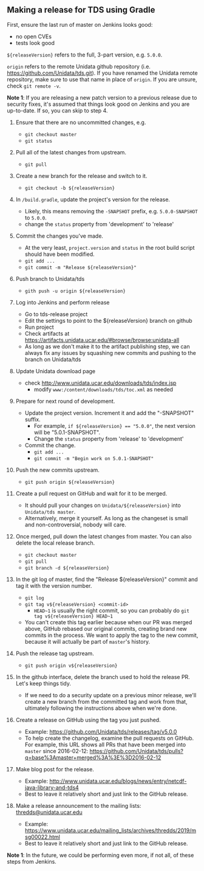 ## Making a release for TDS using Gradle

First, ensure the last run of master on Jenkins looks good:
 * no open CVEs
 * tests look good

`${releaseVersion}` refers to the full, 3-part version, e.g. `5.0.0`.

`origin` refers to the remote Unidata github repository (i.e. https://github.com/Unidata/tds.git).
If you have renamed the Unidata remote repository, make sure to use that name in place of `origin`.
If you are unsure, check `git remote -v`.

**Note 1**: If you are releasing a new patch version to a previous release due to security fixes, it's assumed that things look good on Jenkins and you are up-to-date.
If so, you can skip to step 4.

1. Ensure that there are no uncommitted changes, e.g.
   - `git checkout master`
   - `git status`

1. Pull all of the latest changes from upstream.
   - `git pull`

1. Create a new branch for the release and switch to it.
   - `git checkout -b ${releaseVersion}`

1. In `/build.gradle`, update the project's version for the release.
   - Likely, this means removing the `-SNAPSHOT` prefix, e.g. `5.0.0-SNAPSHOT` to `5.0.0`.
   - change the `status` property from 'development' to 'release'

1. Commit the changes you've made.
    - At the very least, `project.version` and `status` in the root build script should have been modified.
    - `git add ...`
    - `git commit -m "Release ${releaseVersion}"`

1. Push branch to Unidata/tds
    - `gith push -u origin ${releaseVersion}`

1. Log into Jenkins and perform release
    - Go to tds-release project
    - Edit the settings to point to the ${releaseVersion} branch on github
    - Run project
    - Check artifacts at https://artifacts.unidata.ucar.edu/#browse/browse:unidata-all
    - As long as we don't make it to the artifact publishing step, we can always fix any issues by squashing new commits and pushing to the branch on Unidata/tds

1. Update Unidata download page
    - check http://www.unidata.ucar.edu/downloads/tds/index.jsp
      * modify `www:/content/downloads/tds/toc.xml` as needed

1. Prepare for next round of development.
    - Update the project version. Increment it and add the "-SNAPSHOT" suffix.
      * For example, `if ${releaseVersion} == "5.0.0"`, the next version will be "5.0.1-SNAPSHOT".
      * Change the `status` property from 'release' to 'development'
    - Commit the change.
      * `git add ...`
      * `git commit -m "Begin work on 5.0.1-SNAPSHOT"`

1. Push the new commits upstream.
    - `git push origin ${releaseVersion}`

1. Create a pull request on GitHub and wait for it to be merged.
    - It should pull your changes on `Unidata/${releaseVersion}` into `Unidata/tds master`.
    - Alternatively, merge it yourself. As long as the changeset is small and non-controversial, nobody will care.

1. Once merged, pull down the latest changes from master. You can also delete the local release branch.
    - `git checkout master`
    - `git pull`
    - `git branch -d ${releaseVersion}`

1. In the git log of master, find the "Release ${releaseVersion}" commit and tag it with the version number.
    - `git log`
    - `git tag v${releaseVersion} <commit-id>`
        * `HEAD~1` is usually the right commit, so you can probably do `git tag v${releaseVersion} HEAD~1`
    - You can't create this tag earlier because when our PR was merged above, GitHub rebased our original
      commits, creating brand new commits in the process. We want to apply the tag to the new commit,
      because it will actually be part of `master`'s history.

1. Push the release tag upstream.
    -  `git push origin v${releaseVersion}`

1. In the github interface, delete the branch used to hold the release PR. Let's keep things tidy.
    - If we need to do a security update on a previous minor release, we'll create a new branch from the committed tag and work from that, ultimately following the instructions above when we're done.

1. Create a release on GitHub using the tag you just pushed.
    - Example: https://github.com/Unidata/tds/releases/tag/v5.0.0
    - To help create the changelog, examine the pull requests on GitHub. For example, this URL shows all PRs that
      have been merged into `master` since 2016-02-12:
      https://github.com/Unidata/tds/pulls?q=base%3Amaster+merged%3A%3E%3D2016-02-12

1. Make blog post for the release.
    - Example: http://www.unidata.ucar.edu/blogs/news/entry/netcdf-java-library-and-tds4
    - Best to leave it relatively short and just link to the GitHub release.

1. Make a release announcement to the mailing lists: thredds@unidata.ucar.edu
    - Example: https://www.unidata.ucar.edu/mailing_lists/archives/thredds/2019/msg00022.html
    - Best to leave it relatively short and just link to the GitHub release.

**Note 1**: In the future, we could be performing even more, if not all, of these steps from Jenkins.